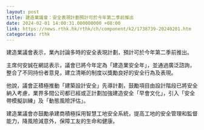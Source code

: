```yaml
---
layout: post
title: 建造業議會：安全表現計劃預計可於今年第二季前推出
date: 2024-02-01 14:00:31.000000000 +08:00
link: https://news.rthk.hk/rthk/ch/component/k2/1738739-20240201.htm
categories: rthk
---
```


建造業議會表示，業內討論多時的安全表現計劃，預計可於今年第二季前推出。

主席何安誠在網誌表示，議會已將今年定為「建造業安全年」，並通過廣泛諮詢，整合了不同持份者意見，建立清晰的制度以獎勵良好的安全行為及表現。

他說，議會正積極推動「建築設計安全」先導計劃，鼓勵項目由設計階段已將安全納入考慮，業界多間公司都已經或正計劃加強建造安全「早會文化」，引入「安全帶模擬訓練」及「動態風險評估」。

建造業議會亦鼓勵承建商積極採用智慧工地安全系統，提高工地的安全管理和監督能力，降風險減意外，保障工友的生命和健康。
